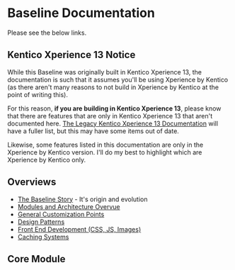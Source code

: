 # Baseline Documentation

Please see the below links.  

## Kentico Xperience 13 Notice
While this Baseline was originally built in Kentico Xperience 13, the documentation is such that it assumes you'll be using Xperience by Kentico (as there aren't many reasons to not build in Xperience by Kentico at the point of writing this).

For this reason, **if you are building in Kentico Xperience 13**, please know that there are features that are only in Kentico Xperience 13 that aren't documented here. [The Legacy Kentico Xperience 13 Documentation](https://github.com/HBSTech/Kentico13CoreBaseline/wiki) will have a fuller list, but this may have some items out of date.

Likewise, some features listed in this documentation are only in the Xperience by Kentico version.  I'll do my best to highlight which are Xperience by Kentico only.

## Overviews

- [The Baseline Story](baseline-story.md) - It's origin and evolution
- [Modules and Architecture Overvue](modules-architecture-overview.md) 
- [General Customization Points](customization-points.md)
- [Design Patterns](design-patterns.md)
- [Front End Development (CSS, JS, Images)](front-end-development.md)
- [Caching Systems](caching-systems.md)

## Core Module
